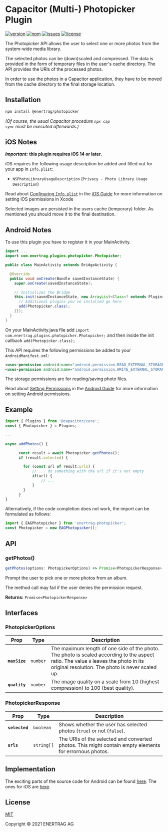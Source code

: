 # Capacitor (Multi-) Photopicker Plugin

[![version](https://img.shields.io/github/package-json/v/enertrag/photopicker)](https://github.com/enertrag/photopicker)
[![npm](https://img.shields.io/npm/v/enertrag-photopicker.svg)](https://www.npmjs.com/package/@enertrag/photopicker)
[![issues](https://img.shields.io/github/issues/enertrag/photopicker)](https://github.com/enertrag/photopicker/issues)
[![license](https://img.shields.io/github/license/enertrag/photopicker)](https://github.com/enertrag/photopicker/blob/main/LICENSE)

The Photopicker API allows the user to select one or more photos from the system-wide media library.

The selected photos can be (down)scaled and compressed. The data is provided in the form of temporary files in the user's cache directory. The API provides the URIs of the processed photos.

In order to use the photos in a Capacitor application, they have to be moved from the cache directory to the final storage location.

## Installation

```bash
npm install @enertrag/photopicker
```

_(Of course, the usual Capacitor procedure <code>npx cap sync</code> must be executed afterwards.)_

## iOS Notes

**_Important:_** **this plugin requires iOS 14 or later.**

iOS requires the following usage description be added and filled out for your app in `Info.plist`:

- `NSPhotoLibraryUsageDescription` (`Privacy - Photo Library Usage Description`)

Read about [Configuring `Info.plist`](https://capacitorjs.com/docs/ios/configuration#configuring-infoplist) in the [iOS Guide](https://capacitorjs.com/docs/ios) for more information on setting iOS permissions in Xcode

Selected images are persisted in the users cache (temporary) folder. As mentioned you should move it to the final destination.

## Android Notes

To use this plugin you have to register it in your MainActivity.

```java
import ...
import com.enertrag.plugins.photopicker.Photopicker;

public class MainActivity extends BridgeActivity {

  @Override
  public void onCreate(Bundle savedInstanceState) {
    super.onCreate(savedInstanceState);

    // Initializes the Bridge
    this.init(savedInstanceState, new ArrayList<Class<? extends Plugin>>() {{
      // Additional plugins you've installed go here
      add(Photopicker.class);
    }});
  }
}
```

On your MainActivity.java file add <code>import com.enertrag.plugins.photopicker.Photopicker;</code> and then inside the init callback <code>add(Photopicker.class);</code>

This API requires the following permissions be added to your `AndroidManifest.xml`:

```xml
<uses-permission android:name="android.permission.READ_EXTERNAL_STORAGE"/>
<uses-permission android:name="android.permission.WRITE_EXTERNAL_STORAGE" />
```

The storage permissions are for reading/saving photo files.

Read about [Setting Permissions](https://capacitorjs.com/docs/android/configuration#setting-permissions) in the [Android Guide](https://capacitorjs.com/docs/android) for more information on setting Android permissions.

## Example

```typescript
import { Plugins } from '@capacitor/core';
const { Photopicker } = Plugins;

...

async addPhotos() {

      const result = await Photopicker.getPhotos();
      if (result.selected) {

        for (const url of result.urls) {
            // ... do something with the url if it's not empty
            if(url) {
                // ...
            }
        }
      }
}
```

Alternatively, if the code completion does not work, the import can be formulated as follows:

```typescript
import { EAGPhotopicker } from 'enertrag-photopicker';
const Photopicker = new EAGPhotopicker();
```

## API

### getPhotos()

```typescript
getPhotos(options: PhotopickerOptions) => Promise<PhotopickerResponse>
```

Prompt the user to pick one or more photos from an album.

The method call may fail if the user denies the permission request.

**Returns:** <code>Promise&lt;PhotopickerResponse&gt;</code>

## Interfaces

### PhotopickerOptions

| Prop          | Type                | Description                                                                                                                                                                                         |
| ------------- | ------------------- | --------------------------------------------------------------------------------------------------------------------------------------------------------------------------------------------------- |
| **`maxSize`** | <code>number</code> | The maximum length of one side of the photo. The photo is scaled according to the aspect ratio. The value <code>0</code> leaves the photo in its original resolution. The photo is never scaled up. |
| **`quality`** | <code>number</code> | The image quality on a scale from 10 (highest compression) to 100 (best quality).                                                                                                                   |

### PhotopickerResponse

| Prop           | Type                  | Description                                                                                            |
| -------------- | --------------------- | ------------------------------------------------------------------------------------------------------ |
| **`selected`** | <code>boolean</code>  | Shows whether the user has selected photos (<code>true</code>) or not (<code>false</code>).            |
| **`urls`**     | <code>string[]</code> | The URIs of the selected and converted photos. This might contain empty elements for errornous photos. |

## Implementation

The exciting parts of the source code for Android can be found [here](https://github.com/enertrag/photopicker/blob/main/android/src/main/java/com/enertrag/plugins/photopicker/Photopicker.java). The ones for iOS are [here](https://github.com/enertrag/photopicker/blob/main/ios/Plugin/Plugin.swift).

## License

[MIT](https://github.com/enertrag/photopicker/blob/main/LICENSE)

Copyright © 2021 ENERTRAG AG

